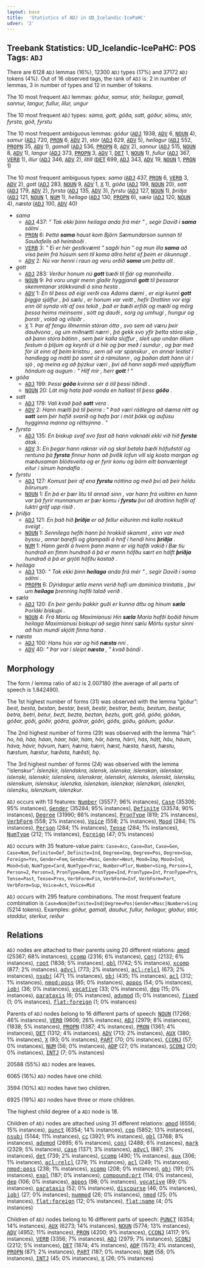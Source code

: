 ```yaml
---
layout: base
title:  'Statistics of ADJ in UD_Icelandic-IcePaHC'
udver: '2'
---
```


## Treebank Statistics: UD_Icelandic-IcePaHC: POS Tags: `ADJ`

There are 6128 `ADJ` lemmas (16%), 12300 `ADJ` types (17%) and 37172 `ADJ` tokens (4%).
Out of 16 observed tags, the rank of `ADJ` is: 2 in number of lemmas, 3 in number of types and 12 in number of tokens.

The 10 most frequent `ADJ` lemmas: <em>góður, samur, stór, heilagur, gamall, sannur, langur, fullur, illur, ungur</em>

The 10 most frequent `ADJ` types:  <em>sama, gott, góða, satt, góður, sömu, stór, fyrsta, góð, fyrstu</em>

The 10 most frequent ambiguous lemmas: <em>góður</em> (<tt><a href="is_icepahc-pos-ADJ.html">ADJ</a></tt> 1938, <tt><a href="is_icepahc-pos-ADV.html">ADV</a></tt> 6, <tt><a href="is_icepahc-pos-NOUN.html">NOUN</a></tt> 4), <em>samur</em> (<tt><a href="is_icepahc-pos-ADJ.html">ADJ</a></tt> 720, <tt><a href="is_icepahc-pos-PRON.html">PRON</a></tt> 6, <tt><a href="is_icepahc-pos-ADV.html">ADV</a></tt> 2), <em>stór</em> (<tt><a href="is_icepahc-pos-ADJ.html">ADJ</a></tt> 629, <tt><a href="is_icepahc-pos-ADV.html">ADV</a></tt> 5), <em>heilagur</em> (<tt><a href="is_icepahc-pos-ADJ.html">ADJ</a></tt> 552, <tt><a href="is_icepahc-pos-PROPN.html">PROPN</a></tt> 35, <tt><a href="is_icepahc-pos-ADV.html">ADV</a></tt> 1), <em>gamall</em> (<tt><a href="is_icepahc-pos-ADJ.html">ADJ</a></tt> 536, <tt><a href="is_icepahc-pos-PROPN.html">PROPN</a></tt> 8, <tt><a href="is_icepahc-pos-ADV.html">ADV</a></tt> 2), <em>sannur</em> (<tt><a href="is_icepahc-pos-ADJ.html">ADJ</a></tt> 515, <tt><a href="is_icepahc-pos-NOUN.html">NOUN</a></tt> 8, <tt><a href="is_icepahc-pos-ADV.html">ADV</a></tt> 1), <em>langur</em> (<tt><a href="is_icepahc-pos-ADJ.html">ADJ</a></tt> 373, <tt><a href="is_icepahc-pos-PROPN.html">PROPN</a></tt> 3, <tt><a href="is_icepahc-pos-ADV.html">ADV</a></tt> 1, <tt><a href="is_icepahc-pos-DET.html">DET</a></tt> 1, <tt><a href="is_icepahc-pos-NOUN.html">NOUN</a></tt> 1), <em>fullur</em> (<tt><a href="is_icepahc-pos-ADJ.html">ADJ</a></tt> 367, <tt><a href="is_icepahc-pos-VERB.html">VERB</a></tt> 1), <em>illur</em> (<tt><a href="is_icepahc-pos-ADJ.html">ADJ</a></tt> 346, <tt><a href="is_icepahc-pos-ADV.html">ADV</a></tt> 2), <em>lítill</em> (<tt><a href="is_icepahc-pos-DET.html">DET</a></tt> 699, <tt><a href="is_icepahc-pos-ADJ.html">ADJ</a></tt> 343, <tt><a href="is_icepahc-pos-ADV.html">ADV</a></tt> 19, <tt><a href="is_icepahc-pos-NOUN.html">NOUN</a></tt> 1, <tt><a href="is_icepahc-pos-PRON.html">PRON</a></tt> 1)

The 10 most frequent ambiguous types:  <em>sama</em> (<tt><a href="is_icepahc-pos-ADJ.html">ADJ</a></tt> 437, <tt><a href="is_icepahc-pos-PRON.html">PRON</a></tt> 6, <tt><a href="is_icepahc-pos-VERB.html">VERB</a></tt> 3, <tt><a href="is_icepahc-pos-ADV.html">ADV</a></tt> 2), <em>gott</em> (<tt><a href="is_icepahc-pos-ADJ.html">ADJ</a></tt> 283, <tt><a href="is_icepahc-pos-NOUN.html">NOUN</a></tt> 9, <tt><a href="is_icepahc-pos-ADV.html">ADV</a></tt> 1, <tt><a href="is_icepahc-pos-X.html">X</a></tt> 1), <em>góða</em> (<tt><a href="is_icepahc-pos-ADJ.html">ADJ</a></tt> 199, <tt><a href="is_icepahc-pos-NOUN.html">NOUN</a></tt> 20), <em>satt</em> (<tt><a href="is_icepahc-pos-ADJ.html">ADJ</a></tt> 179, <tt><a href="is_icepahc-pos-ADV.html">ADV</a></tt> 2), <em>fyrsta</em> (<tt><a href="is_icepahc-pos-ADJ.html">ADJ</a></tt> 135, <tt><a href="is_icepahc-pos-ADV.html">ADV</a></tt> 3), <em>fyrstu</em> (<tt><a href="is_icepahc-pos-ADJ.html">ADJ</a></tt> 127, <tt><a href="is_icepahc-pos-NOUN.html">NOUN</a></tt> 1), <em>þriðja</em> (<tt><a href="is_icepahc-pos-ADJ.html">ADJ</a></tt> 121, <tt><a href="is_icepahc-pos-NOUN.html">NOUN</a></tt> 1, <tt><a href="is_icepahc-pos-NUM.html">NUM</a></tt> 1), <em>heilaga</em> (<tt><a href="is_icepahc-pos-ADJ.html">ADJ</a></tt> 130, <tt><a href="is_icepahc-pos-PROPN.html">PROPN</a></tt> 6), <em>sæla</em> (<tt><a href="is_icepahc-pos-ADJ.html">ADJ</a></tt> 120, <tt><a href="is_icepahc-pos-NOUN.html">NOUN</a></tt> 4), <em>næsta</em> (<tt><a href="is_icepahc-pos-ADJ.html">ADJ</a></tt> 100, <tt><a href="is_icepahc-pos-ADV.html">ADV</a></tt> 40)


* <em>sama</em>
  * <tt><a href="is_icepahc-pos-ADJ.html">ADJ</a></tt> 437: <em>" Tak ekki þinn heilaga anda frá mér " , segir Davíð í <b>sama</b> sálmi .</em>
  * <tt><a href="is_icepahc-pos-PRON.html">PRON</a></tt> 6: <em>Þetta <b>sama</b> haust kom Björn Sæmundarson sunnan til Sauðafells að heimboði .</em>
  * <tt><a href="is_icepahc-pos-VERB.html">VERB</a></tt> 3: <em>" Ei er hér gestkvæmt " sagði hún " og mun illa <b>sama</b> að vísa þeim frá húsum sem til koma allra helst ef þeim er ókunnugt .</em>
  * <tt><a href="is_icepahc-pos-ADV.html">ADV</a></tt> 2: <em>Nú var henni í raun og veru orðið <b>sama</b> um þetta alt .</em>
* <em>gott</em>
  * <tt><a href="is_icepahc-pos-ADJ.html">ADJ</a></tt> 283: <em>Verður honum nú <b>gott</b> bæði til fjár og mannheilla .</em>
  * <tt><a href="is_icepahc-pos-NOUN.html">NOUN</a></tt> 9: <em>Þá voru ungir menn glaðir hyggjandi <b>gott</b> til þessarar skemmtanar stökkvandi á sína hesta .</em>
  * <tt><a href="is_icepahc-pos-ADV.html">ADV</a></tt> 1: <em>En til þess að eigi verði oss Adams dæmi , er eigi kunni <b>gott</b> þiggja sjálfur , þá sælu , er honum var veitt , hefir Drottinn vor eigi enn öll synda víti af oss tekið , það er bæði erfiði og mæði og mörg þessa heims meinsemi , sótt og dauði , sorg og umhugi , hungur og þorsti , volað og vílsiðr .</em>
  * <tt><a href="is_icepahc-pos-X.html">X</a></tt> 1: <em>Þar af fengu illmennin stóran ótta , svo sem að væru þeir dauðvona , og um miðnætti nærri , þá gekk svo yfir þetta stóra skip , að þann stóra bátinn , sem þeir kalla slúffur , sleit upp undan öllum festum á þiljum og keyrði út á hlé og þar með í sundur , og þar með fór út einn af þeim kristnu , sem að var spanskur , en annar lestist í handlegg og mátti þó samt út á rámúlann , og þaðan datt hann út í sjó , og meina eg að þýzkur væri , því að hann sagði með upplyftum höndum og augum : " Hilf mir , herr <b>gott</b> ! "</em>
* <em>góða</em>
  * <tt><a href="is_icepahc-pos-ADJ.html">ADJ</a></tt> 199: <em>Þessi <b>góða</b> kvinna sér á öll þessi tíðindi .</em>
  * <tt><a href="is_icepahc-pos-NOUN.html">NOUN</a></tt> 20: <em>Lát mig hata það vonda en hallast til þess <b>góða</b> .</em>
* <em>satt</em>
  * <tt><a href="is_icepahc-pos-ADJ.html">ADJ</a></tt> 179: <em>Vali kvað það <b>satt</b> vera .</em>
  * <tt><a href="is_icepahc-pos-ADV.html">ADV</a></tt> 2: <em>Hann mælti þá til þeirra : " Það væri ráðlegra að dæma rétt og <b>satt</b> sem þér hafið svarið og hafa þar í mót þökk og aufúsu hygginna manna og réttsýnna . "</em>
* <em>fyrsta</em>
  * <tt><a href="is_icepahc-pos-ADJ.html">ADJ</a></tt> 135: <em>En biskup svaf svo fast að hann vaknaði ekki við hið <b>fyrsta</b> átak .</em>
  * <tt><a href="is_icepahc-pos-ADV.html">ADV</a></tt> 3: <em>En þegar hann raknar við og skal betala bæði höfuðstól og rentuna þá <b>fyrsta</b> finnur hann að þvílík lofun vill sig kosta margan og mæðusaman blóðsveita og er fyrir konu og börn eitt banvænlegt eitur í sínum handafla .</em>
* <em>fyrstu</em>
  * <tt><a href="is_icepahc-pos-ADJ.html">ADJ</a></tt> 127: <em>Komust þeir af ena <b>fyrstu</b> nóttina og með því að þeir héldu börunum .</em>
  * <tt><a href="is_icepahc-pos-NOUN.html">NOUN</a></tt> 1: <em>En þá er þær litu til annað sinn , var hann frá voltinn en hann var þá fyrir munnanum er þær komu í <b>fyrstu</b> því að drottinn hafði af luktri gröf upp risið .</em>
* <em>þriðja</em>
  * <tt><a href="is_icepahc-pos-ADJ.html">ADJ</a></tt> 121: <em>En það hið <b>þriðja</b> er að fellur eiðurinn má kalla nokkuð sveigt .</em>
  * <tt><a href="is_icepahc-pos-NOUN.html">NOUN</a></tt> 1: <em>Sennilega hefði hann þó hrokkið skammt , einn var með byssu , annar barefli og glampaði á hníf í hendi hins <b>þriðja</b> .</em>
  * <tt><a href="is_icepahc-pos-NUM.html">NUM</a></tt> 1: <em>Hann gerði á hvern þann mann er víg hafði vakið í Bæ tíu hundrað en fimm hundrað á þá er menn höfðu sært en hálft <b>þriðja</b> hundrað á þá er grjóti höfðu kastað .</em>
* <em>heilaga</em>
  * <tt><a href="is_icepahc-pos-ADJ.html">ADJ</a></tt> 130: <em>" Tak ekki þinn <b>heilaga</b> anda frá mér " , segir Davíð í sama sálmi .</em>
  * <tt><a href="is_icepahc-pos-PROPN.html">PROPN</a></tt> 6: <em>Dýridagur ætla menn verið hafi um dominica trinitatis , því um <b>heilaga</b> þrenning hafði talað verið .</em>
* <em>sæla</em>
  * <tt><a href="is_icepahc-pos-ADJ.html">ADJ</a></tt> 120: <em>En þeir gerðu þakkir guði er kunna áttu og hinum <b>sæla</b> Þorláki biskupi .</em>
  * <tt><a href="is_icepahc-pos-NOUN.html">NOUN</a></tt> 4: <em>Frá Maríu og Maximíanusi Hin <b>sæla</b> María hafði boðið hinum heilaga Maximíanusi biskupi að segja hinni sælu Mörtu systur sinni að hún mundi skjótt finna hana .</em>
* <em>næsta</em>
  * <tt><a href="is_icepahc-pos-ADJ.html">ADJ</a></tt> 100: <em>Hans hús var og hið <b>næsta</b> nni .</em>
  * <tt><a href="is_icepahc-pos-ADV.html">ADV</a></tt> 40: <em>" Þar var í sleipt <b>næsta</b> , " kvað bóndi .</em>

## Morphology

The form / lemma ratio of `ADJ` is 2.007180 (the average of all parts of speech is 1.842490).

The 1st highest number of forms (31) was observed with the lemma “góður”: <em>best, besta, bestan, bestar, besti, bestir, bestrar, bestu, bestum, bestur, betra, betri, betur, bezt, bezta, beztan, beztu, gott, góð, góða, góðan, góðar, góði, góðir, góðra, góðrar, góðri, góðs, góðu, góðum, góður</em>.

The 2nd highest number of forms (29) was observed with the lemma “hár”: <em>ho, há, háa, háan, háar, háir, hám, hár, hárra, hárri, hás, hátt, háu, háum, háva, hávir, hávum, hæri, hærra, hærri, hæst, hæsta, hæsti, hæstu, hæstum, hæstur, hæðsta, hæðsti, hǫ</em>.

The 3rd highest number of forms (24) was observed with the lemma “íslenskur”: <em>Íslenzkir, íslendskra, íslensk, íslenska, íslenskan, íslenskar, íslenski, íslenskir, íslenskra, íslenskrar, íslenskri, íslensks, íslenskt, íslensku, íslenskum, íslenskur, íslenzka, íslenzkan, íslenzkar, íslenzkari, íslenzkri, íslenzku, íslenzkum, íslenzkur</em>.

`ADJ` occurs with 13 features: <tt><a href="is_icepahc-feat-Number.html">Number</a></tt> (35577; 96% instances), <tt><a href="is_icepahc-feat-Case.html">Case</a></tt> (35306; 95% instances), <tt><a href="is_icepahc-feat-Gender.html">Gender</a></tt> (35284; 95% instances), <tt><a href="is_icepahc-feat-Definite.html">Definite</a></tt> (33574; 90% instances), <tt><a href="is_icepahc-feat-Degree.html">Degree</a></tt> (31990; 86% instances), <tt><a href="is_icepahc-feat-PronType.html">PronType</a></tt> (819; 2% instances), <tt><a href="is_icepahc-feat-VerbForm.html">VerbForm</a></tt> (558; 2% instances), <tt><a href="is_icepahc-feat-Voice.html">Voice</a></tt> (558; 2% instances), <tt><a href="is_icepahc-feat-Mood.html">Mood</a></tt> (284; 1% instances), <tt><a href="is_icepahc-feat-Person.html">Person</a></tt> (284; 1% instances), <tt><a href="is_icepahc-feat-Tense.html">Tense</a></tt> (284; 1% instances), <tt><a href="is_icepahc-feat-NumType.html">NumType</a></tt> (212; 1% instances), <tt><a href="is_icepahc-feat-Foreign.html">Foreign</a></tt> (47; 0% instances)

`ADJ` occurs with 35 feature-value pairs: `Case=Acc`, `Case=Dat`, `Case=Gen`, `Case=Nom`, `Definite=Def`, `Definite=Ind`, `Degree=Cmp`, `Degree=Pos`, `Degree=Sup`, `Foreign=Yes`, `Gender=Fem`, `Gender=Masc`, `Gender=Neut`, `Mood=Imp`, `Mood=Ind`, `Mood=Sub`, `NumType=Card`, `NumType=Frac`, `Number=Plur`, `Number=Sing`, `Person=1`, `Person=2`, `Person=3`, `PronType=Dem`, `PronType=Ind`, `PronType=Int`, `PronType=Prs`, `Tense=Past`, `Tense=Pres`, `VerbForm=Fin`, `VerbForm=Inf`, `VerbForm=Part`, `VerbForm=Sup`, `Voice=Act`, `Voice=Mid`

`ADJ` occurs with 295 feature combinations.
The most frequent feature combination is `Case=Nom|Definite=Ind|Degree=Pos|Gender=Masc|Number=Sing` (5214 tokens).
Examples: <em>góður, gamall, dauður, fullur, heilagur, glaður, stór, staddur, sterkur, reiður</em>


## Relations

`ADJ` nodes are attached to their parents using 20 different relations: <tt><a href="is_icepahc-dep-amod.html">amod</a></tt> (25367; 68% instances), <tt><a href="is_icepahc-dep-ccomp.html">ccomp</a></tt> (2316; 6% instances), <tt><a href="is_icepahc-dep-conj.html">conj</a></tt> (2132; 6% instances), <tt><a href="is_icepahc-dep-root.html">root</a></tt> (1838; 5% instances), <tt><a href="is_icepahc-dep-obl.html">obl</a></tt> (1742; 5% instances), <tt><a href="is_icepahc-dep-xcomp.html">xcomp</a></tt> (877; 2% instances), <tt><a href="is_icepahc-dep-advcl.html">advcl</a></tt> (773; 2% instances), <tt><a href="is_icepahc-dep-acl-relcl.html">acl:relcl</a></tt> (673; 2% instances), <tt><a href="is_icepahc-dep-nsubj.html">nsubj</a></tt> (471; 1% instances), <tt><a href="is_icepahc-dep-obj.html">obj</a></tt> (435; 1% instances), <tt><a href="is_icepahc-dep-acl.html">acl</a></tt> (312; 1% instances), <tt><a href="is_icepahc-dep-nmod-poss.html">nmod:poss</a></tt> (85; 0% instances), <tt><a href="is_icepahc-dep-appos.html">appos</a></tt> (54; 0% instances), <tt><a href="is_icepahc-dep-iobj.html">iobj</a></tt> (36; 0% instances), <tt><a href="is_icepahc-dep-vocative.html">vocative</a></tt> (33; 0% instances), <tt><a href="is_icepahc-dep-dep.html">dep</a></tt> (15; 0% instances), <tt><a href="is_icepahc-dep-parataxis.html">parataxis</a></tt> (6; 0% instances), <tt><a href="is_icepahc-dep-advmod.html">advmod</a></tt> (5; 0% instances), <tt><a href="is_icepahc-dep-fixed.html">fixed</a></tt> (1; 0% instances), <tt><a href="is_icepahc-dep-flat-foreign.html">flat:foreign</a></tt> (1; 0% instances)

Parents of `ADJ` nodes belong to 16 different parts of speech: <tt><a href="is_icepahc-pos-NOUN.html">NOUN</a></tt> (17266; 46% instances), <tt><a href="is_icepahc-pos-VERB.html">VERB</a></tt> (9606; 26% instances), <tt><a href="is_icepahc-pos-ADJ.html">ADJ</a></tt> (2979; 8% instances),  (1838; 5% instances), <tt><a href="is_icepahc-pos-PROPN.html">PROPN</a></tt> (1387; 4% instances), <tt><a href="is_icepahc-pos-PRON.html">PRON</a></tt> (1361; 4% instances), <tt><a href="is_icepahc-pos-DET.html">DET</a></tt> (1312; 4% instances), <tt><a href="is_icepahc-pos-ADV.html">ADV</a></tt> (713; 2% instances), <tt><a href="is_icepahc-pos-AUX.html">AUX</a></tt> (380; 1% instances), <tt><a href="is_icepahc-pos-X.html">X</a></tt> (93; 0% instances), <tt><a href="is_icepahc-pos-PART.html">PART</a></tt> (70; 0% instances), <tt><a href="is_icepahc-pos-CCONJ.html">CCONJ</a></tt> (57; 0% instances), <tt><a href="is_icepahc-pos-NUM.html">NUM</a></tt> (56; 0% instances), <tt><a href="is_icepahc-pos-ADP.html">ADP</a></tt> (27; 0% instances), <tt><a href="is_icepahc-pos-SCONJ.html">SCONJ</a></tt> (20; 0% instances), <tt><a href="is_icepahc-pos-INTJ.html">INTJ</a></tt> (7; 0% instances)

20588 (55%) `ADJ` nodes are leaves.

6065 (16%) `ADJ` nodes have one child.

3594 (10%) `ADJ` nodes have two children.

6925 (19%) `ADJ` nodes have three or more children.

The highest child degree of a `ADJ` node is 18.

Children of `ADJ` nodes are attached using 31 different relations: <tt><a href="is_icepahc-dep-amod.html">amod</a></tt> (6556; 15% instances), <tt><a href="is_icepahc-dep-punct.html">punct</a></tt> (6354; 14% instances), <tt><a href="is_icepahc-dep-cop.html">cop</a></tt> (5852; 13% instances), <tt><a href="is_icepahc-dep-nsubj.html">nsubj</a></tt> (5144; 11% instances), <tt><a href="is_icepahc-dep-cc.html">cc</a></tt> (3921; 9% instances), <tt><a href="is_icepahc-dep-obl.html">obl</a></tt> (3768; 8% instances), <tt><a href="is_icepahc-dep-advmod.html">advmod</a></tt> (2695; 6% instances), <tt><a href="is_icepahc-dep-conj.html">conj</a></tt> (2488; 6% instances), <tt><a href="is_icepahc-dep-mark.html">mark</a></tt> (2329; 5% instances), <tt><a href="is_icepahc-dep-case.html">case</a></tt> (1371; 3% instances), <tt><a href="is_icepahc-dep-advcl.html">advcl</a></tt> (887; 2% instances), <tt><a href="is_icepahc-dep-det.html">det</a></tt> (739; 2% instances), <tt><a href="is_icepahc-dep-ccomp.html">ccomp</a></tt> (490; 1% instances), <tt><a href="is_icepahc-dep-aux.html">aux</a></tt> (306; 1% instances), <tt><a href="is_icepahc-dep-acl-relcl.html">acl:relcl</a></tt> (279; 1% instances), <tt><a href="is_icepahc-dep-acl.html">acl</a></tt> (249; 1% instances), <tt><a href="is_icepahc-dep-nmod-poss.html">nmod:poss</a></tt> (238; 1% instances), <tt><a href="is_icepahc-dep-xcomp.html">xcomp</a></tt> (208; 0% instances), <tt><a href="is_icepahc-dep-obj.html">obj</a></tt> (191; 0% instances), <tt><a href="is_icepahc-dep-expl.html">expl</a></tt> (187; 0% instances), <tt><a href="is_icepahc-dep-compound-prt.html">compound:prt</a></tt> (114; 0% instances), <tt><a href="is_icepahc-dep-dep.html">dep</a></tt> (106; 0% instances), <tt><a href="is_icepahc-dep-appos.html">appos</a></tt> (98; 0% instances), <tt><a href="is_icepahc-dep-vocative.html">vocative</a></tt> (89; 0% instances), <tt><a href="is_icepahc-dep-parataxis.html">parataxis</a></tt> (52; 0% instances), <tt><a href="is_icepahc-dep-discourse.html">discourse</a></tt> (46; 0% instances), <tt><a href="is_icepahc-dep-iobj.html">iobj</a></tt> (27; 0% instances), <tt><a href="is_icepahc-dep-nummod.html">nummod</a></tt> (26; 0% instances), <tt><a href="is_icepahc-dep-nmod.html">nmod</a></tt> (25; 0% instances), <tt><a href="is_icepahc-dep-flat-foreign.html">flat:foreign</a></tt> (12; 0% instances), <tt><a href="is_icepahc-dep-flat-name.html">flat:name</a></tt> (4; 0% instances)

Children of `ADJ` nodes belong to 16 different parts of speech: <tt><a href="is_icepahc-pos-PUNCT.html">PUNCT</a></tt> (6354; 14% instances), <tt><a href="is_icepahc-pos-AUX.html">AUX</a></tt> (6273; 14% instances), <tt><a href="is_icepahc-pos-NOUN.html">NOUN</a></tt> (5774; 13% instances), <tt><a href="is_icepahc-pos-ADV.html">ADV</a></tt> (4952; 11% instances), <tt><a href="is_icepahc-pos-PRON.html">PRON</a></tt> (4200; 9% instances), <tt><a href="is_icepahc-pos-CCONJ.html">CCONJ</a></tt> (4117; 9% instances), <tt><a href="is_icepahc-pos-VERB.html">VERB</a></tt> (3356; 7% instances), <tt><a href="is_icepahc-pos-ADJ.html">ADJ</a></tt> (2979; 7% instances), <tt><a href="is_icepahc-pos-SCONJ.html">SCONJ</a></tt> (2212; 5% instances), <tt><a href="is_icepahc-pos-DET.html">DET</a></tt> (1874; 4% instances), <tt><a href="is_icepahc-pos-ADP.html">ADP</a></tt> (1573; 4% instances), <tt><a href="is_icepahc-pos-PROPN.html">PROPN</a></tt> (871; 2% instances), <tt><a href="is_icepahc-pos-PART.html">PART</a></tt> (187; 0% instances), <tt><a href="is_icepahc-pos-NUM.html">NUM</a></tt> (58; 0% instances), <tt><a href="is_icepahc-pos-INTJ.html">INTJ</a></tt> (45; 0% instances), <tt><a href="is_icepahc-pos-X.html">X</a></tt> (26; 0% instances)

